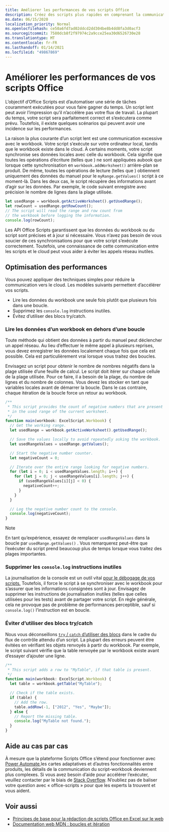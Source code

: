 ```yaml
---
title: Améliorer les performances de vos scripts Office
description: Créez des scripts plus rapides en comprenant la communication entre le workbook Excel et votre script.
ms.date: 06/15/2020
localization_priority: Normal
ms.openlocfilehash: ce50a6fd7ad02ddcd2dd304be8b4dd8fa3d0acf3
ms.sourcegitcommit: 7580dcb8f2f97974c2a9cce25ea30d6526730e28
ms.translationtype: MT
ms.contentlocale: fr-FR
ms.lasthandoff: 01/14/2021
ms.locfileid: "49867869"
---
```

# <a name="improve-the-performance-of-your-office-scripts"></a>Améliorer les performances de vos scripts Office

L’objectif d’Office Scripts est d’automatiser une série de tâches couramment exécutées pour vous faire gagner du temps. Un script lent peut avoir l’impression qu’il n’accélère pas votre flux de travail. La plupart du temps, votre script sera parfaitement correct et s’exécutera comme prévu. Toutefois, il existe quelques scénarios qui peuvent avoir une incidence sur les performances.

La raison la plus courante d’un script lent est une communication excessive avec le workbook. Votre script s’exécute sur votre ordinateur local, tandis que le workbook existe dans le cloud. À certains moments, votre script synchronise ses données locales avec celle du workbook. Cela signifie que toutes les opérations d’écriture (telles que ) ne sont appliquées aubook que lorsque cette synchronisation en `workbook.addWorksheet()` arrière-plan se produit. De même, toutes les opérations de lecture (telles que ) obtiennent uniquement des données du manuel pour le `myRange.getValues()` script à ce moment-là. Dans les deux cas, le script récupère des informations avant d’agir sur les données. Par exemple, le code suivant enregistre avec précision le nombre de lignes dans la plage utilisée.

```TypeScript
let usedRange = workbook.getActiveWorksheet().getUsedRange();
let rowCount = usedRange.getRowCount();
// The script will read the range and row count from
// the workbook before logging the information.
console.log(rowCount);
```

Les API Office Scripts garantissent que les données du workbook ou du script sont précises et à jour si nécessaire. Vous n’avez pas besoin de vous soucier de ces synchronisations pour que votre script s’exécute correctement. Toutefois, une connaissance de cette communication entre les scripts et le cloud peut vous aider à éviter les appels réseau inutiles.

## <a name="performance-optimizations"></a>Optimisation des performances

Vous pouvez appliquer des techniques simples pour réduire la communication vers le cloud. Les modèles suivants permettent d’accélérer vos scripts.

- Lire les données du workbook une seule fois plutôt que plusieurs fois dans une boucle.
- Supprimez les `console.log` instructions inutiles.
- Évitez d’utiliser des blocs try/catch.

### <a name="read-workbook-data-outside-of-a-loop"></a>Lire les données d’un workbook en dehors d’une boucle

Toute méthode qui obtient des données à partir du manuel peut déclencher un appel réseau. Au lieu d’effectuer le même appel à plusieurs reprises, vous devez enregistrer les données localement chaque fois que cela est possible. Cela est particulièrement vrai lorsque vous traitez des boucles.

Envisagez un script pour obtenir le nombre de nombres négatifs dans la plage utilisée d’une feuille de calcul. Le script doit itérer sur chaque cellule de la plage utilisée. Pour ce faire, il a besoin de la plage, du nombre de lignes et du nombre de colonnes. Vous devez les stocker en tant que variables locales avant de démarrer la boucle. Dans le cas contraire, chaque itération de la boucle force un retour au workbook.

```TypeScript
/**
 * This script provides the count of negative numbers that are present
 * in the used range of the current worksheet.
 */
function main(workbook: ExcelScript.Workbook) {
  // Get the working range.
  let usedRange = workbook.getActiveWorksheet().getUsedRange();

  // Save the values locally to avoid repeatedly asking the workbook.
  let usedRangeValues = usedRange.getValues();

  // Start the negative number counter.
  let negativeCount = 0;

  // Iterate over the entire range looking for negative numbers.
  for (let i = 0; i < usedRangeValues.length; i++) {
    for (let j = 0; j < usedRangeValues[i].length; j++) {
      if (usedRangeValues[i][j] < 0) {
        negativeCount++;
      }
    }
  }

  // Log the negative number count to the console.
  console.log(negativeCount);
}
```

> [!NOTE]
> En tant qu’expérience, essayez de remplacer `usedRangeValues` dans la boucle par `usedRange.getValues()` . Vous remarquerez peut-être que l’exécuter du script prend beaucoup plus de temps lorsque vous traitez des plages importantes.

### <a name="remove-unnecessary-consolelog-statements"></a>Supprimer les `console.log` instructions inutiles

La journalisation de la console est un outil vital [pour le débogage de vos scripts.](../testing/troubleshooting.md) Toutefois, il force le script à se synchroniser avec le workbook pour s’assurer que les informations consignées sont à jour. Envisagez de supprimer les instructions de journalisation inutiles (telles que celles utilisées pour les tests) avant de partager votre script. En règle générale, cela ne provoque pas de problème de performances perceptible, sauf si `console.log()` l’instruction est en boucle.

### <a name="avoid-using-trycatch-blocks"></a>Éviter d’utiliser des blocs try/catch

Nous vous déconseillons [ `try` / `catch` d’utiliser des blocs](https://developer.mozilla.org/docs/Web/JavaScript/Reference/Statements/try...catch) dans le cadre du flux de contrôle attendu d’un script. La plupart des erreurs peuvent être évitées en vérifiant les objets renvoyés à partir du workbook. Par exemple, le script suivant vérifie que la table renvoyée par le workbook existe avant d’essayer d’ajouter une ligne.

```TypeScript
/**
 * This script adds a row to "MyTable", if that table is present.
 */
function main(workbook: ExcelScript.Workbook) {
  let table = workbook.getTable("MyTable");

  // Check if the table exists.
  if (table) {
    // Add the row.
    table.addRow(-1, ["2012", "Yes", "Maybe"]);
  } else {
    // Report the missing table.
    console.log("MyTable not found.");
  }
}
```

## <a name="case-by-case-help"></a>Aide au cas par cas

À mesure que la plateforme Scripts Office [](/adaptive-cards)s’étend pour fonctionner avec [Power Automate,](https://flow.microsoft.com/)les cartes adaptatives et d’autres fonctionnalités entre produits, les détails de la communication du script-workbook deviennent plus complexes. Si vous avez besoin d’aide pour accélérer l’exécuter, veuillez contacter par le biais de [Stack Overflow](https://stackoverflow.com/questions/tagged/office-scripts). N’oubliez pas de baliser votre question avec « office-scripts » pour que les experts la trouvent et vous aident.

## <a name="see-also"></a>Voir aussi

- [Principes de base pour la rédaction de scripts Office en Excel sur le web](scripting-fundamentals.md)
- [Documentation web MDN : boucles et itération](https://developer.mozilla.org/docs/Web/JavaScript/Guide/Loops_and_iteration)